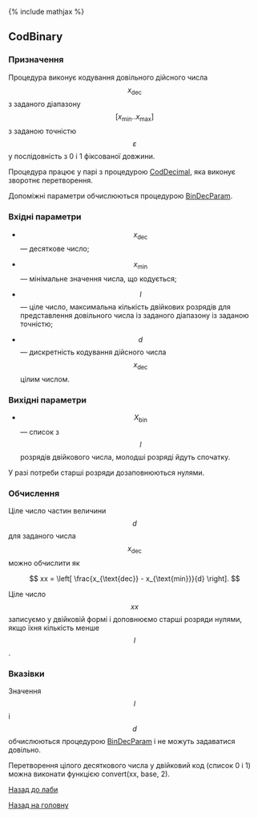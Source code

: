 {% include mathjax %}

## CodBinary
	
### Призначення

Процедура виконує кодування довільного дійсного числа $$x_{\text{dec}}$$ з заданого діапазону $$[x_{\text{min}}..x_{\text{max}}]$$ з заданою точністю $$\varepsilon$$ у послідовність з 0 і 1 фіксованої довжини. 

Процедура працює у парі з процедурою [CodDecimal](cod_decimal.md), яка виконує зворотнє перетворення. 

Допоміжні параметри обчислюються процедурою [BinDecParam](bin_dec_param.md).

### Вхідні параметри

- $$x_{\text{dec}}$$ &mdash; десяткове число;

- $$x_{\text{min}}$$ &mdash; мінімальне значення числа, що кодується;

- $$l$$ &mdash; ціле число, максимальна кількість двійкових розрядів для представлення довільного числа із заданого діапазону із заданою точністю;

- $$d$$ &mdash; дискретність кодування дійсного числа $$x_{\text{dec}}$$ цілим числом.

### Вихідні параметри

- $$X_{\text{bin}}$$ &mdash; список з $$l$$ розрядів двійкового числа, молодші розряді йдуть спочатку. 

У разі потреби старші розряди дозаповнюються нулями.

### Обчислення

Ціле число частин величини $$d$$ для заданого числа $$x_{\text{dec}}$$ можно обчислити як

$$
xx = \left[ \frac{x_{\text{dec}} - x_{\text{min}}}{d} \right].
$$

Ціле число $$xx$$ записуємо у двійковій формі і доповнюємо старші розряди нулями, якщо їхня кількість менше $$l$$.

### Вказівки

Значення $$l$$ і $$d$$ обчислюються процедурою [BinDecParam](bin_dec_param.md) і не можуть задаватися довільно.

Перетворення цілого десяткового числа у двійковий код (список 0 і 1) можна виконати функцією convert(xx, base, 2).

[Назад до лаби](README.md)

[Назад на головну](../README.md)